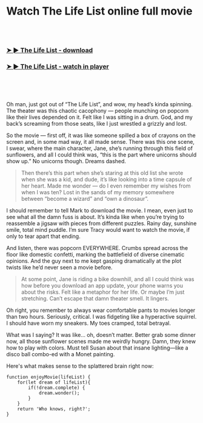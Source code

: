 <h1>Watch The Life List online full movie</h1>


<br><br>

<h3><a href="https://Andrews-enenmitic1984.github.io/rpuxytrdll/">➤ ► The Life List - download</a></h3> 
<h3><a href="https://Andrews-enenmitic1984.github.io/rpuxytrdll/">➤ ► The Life List - watch in player</a></h3>


<br><br><br>


Oh man, just got out of “The Life List”, and wow, my head’s kinda spinning. The theater was this chaotic cacophony — people munching on popcorn like their lives depended on it. Felt like I was sitting in a drum. God, and my back’s screaming from those seats, like I just wrestled a grizzly and lost.

So the movie — first off, it was like someone spilled a box of crayons on the screen and, in some mad way, it all made sense. There was this one scene, I swear, where the main character, Jane, she’s running through this field of sunflowers, and all I could think was, “this is the part where unicorns should show up.” No unicorns though. Dreams dashed.

> Then there’s this part when she’s staring at this old list she wrote when she was a kid, and dude, it’s like looking into a time capsule of her heart. Made me wonder — do I even remember my wishes from when I was ten? Lost in the sands of my memory somewhere between “become a wizard” and “own a dinosaur”.

I should remember to tell Mark to download the movie. I mean, even just to see what all the damn fuss is about. It’s kinda like when you’re trying to reassemble a jigsaw with pieces from different puzzles. Rainy day, sunshine smile, total mind puddle. I’m sure Tracy would want to watch the movie, if only to tear apart that ending.

And listen, there was popcorn EVERYWHERE. Crumbs spread across the floor like domestic confetti, marking the battlefield of diverse cinematic opinions. And the guy next to me kept gasping dramatically at the plot twists like he’d never seen a movie before.

> At some point, Jane is riding a bike downhill, and all I could think was how before you download an app update, your phone warns you about the risks. Felt like a metaphor for her life. Or maybe I’m just stretching. Can’t escape that damn theater smell. It lingers.

Oh right, you remember to always wear comfortable pants to movies longer than two hours. Seriously, critical. I was fidgeting like a hyperactive squirrel. I should have worn my sneakers. My toes cramped, total betrayal.

What was I saying? It was like… oh, doesn’t matter. Better grab some dinner now, all those sunflower scenes made me weirdly hungry. Damn, they knew how to play with colors. Must tell Susan about that insane lighting—like a disco ball combo-ed with a Monet painting.

Here's what makes sense to the splattered brain right now:

```
function enjoyMovie(lifeList) {
    for(let dream of lifeList){
        if(!dream.complete) {
            dream.wonder();
        }
    }
    return 'Who knows, right?';
}
```
